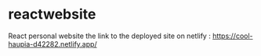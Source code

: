 # reactwebsite
 React personal website
 the link to the deployed site on netlify : https://cool-haupia-d42282.netlify.app/
